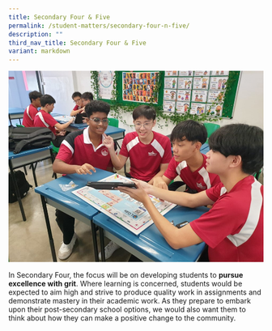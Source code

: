 ```yaml
---
title: Secondary Four & Five
permalink: /student-matters/secondary-four-n-five/
description: ""
third_nav_title: Secondary Four & Five
variant: markdown
---
```

![](/images/SPARCLE_1___Secondary_4E5N_Graduation_Programme.jpg)

In Secondary Four, the focus will be on developing students to **pursue excellence with grit**. Where learning is concerned, students would be expected to aim high and strive to produce quality work in assignments and demonstrate mastery in their academic work. As they prepare to embark upon their post-secondary school options, we would also want them to think about how they can make a positive change to the community.